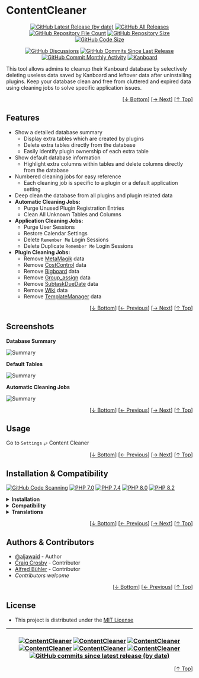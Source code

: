 <h1 name="readme-top">ContentCleaner</h1>
<p align="center">
    <a href="https://github.com/aljawaid/ContentCleaner/releases" title="View Releases"><img src="https://img.shields.io/github/v/release/aljawaid/ContentCleaner?style=for-the-badge&color=brightgreen" alt="GitHub Latest Release (by date)" title="GitHub Latest Release (by date)"></a>
    <a href="https://github.com/aljawaid/ContentCleaner/releases" title="View Releases"><img src="https://img.shields.io/github/downloads/aljawaid/ContentCleaner/total?style=for-the-badge&color=orange" alt="GitHub All Releases" title="GitHub All Downloads"></a>
    <a href="https://github.com/aljawaid/ContentCleaner/releases" title="View Releases"><img src="https://img.shields.io/github/directory-file-count/aljawaid/ContentCleaner?style=for-the-badge&color=orange" alt="GitHub Repository File Count" title="GitHub Repository File Count"></a>
    <a href="https://github.com/aljawaid/ContentCleaner/releases" title="View Releases"><img src="https://img.shields.io/github/repo-size/aljawaid/ContentCleaner?style=for-the-badge&color=orange" alt="GitHub Repository Size" title="GitHub Repository Size"></a>
    <a href="https://github.com/aljawaid/ContentCleaner/releases" title="View Releases"><img src="https://img.shields.io/github/languages/code-size/aljawaid/ContentCleaner?style=for-the-badge&color=orange" alt="GitHub Code Size" title="GitHub Code Size"></a>
</p>
<p align="center">
    <a href="https://github.com/aljawaid/ContentCleaner/discussions" title="Read Discussions"><img src="https://img.shields.io/github/discussions/aljawaid/ContentCleaner?style=for-the-badge&color=blue" alt="GitHub Discussions" title="GitHub Discussions"></a>
    <a href="https://github.com/aljawaid/ContentCleaner/compare" title="Latest Commits"><img src="https://img.shields.io/github/commits-since/aljawaid/ContentCleaner/latest?include_prereleases&style=for-the-badge&color=blue" alt="GitHub Commits Since Last Release" title="GitHub Commits Since Last Release"></a>
    <a href="https://github.com/aljawaid/ContentCleaner/compare" title="Latest Commits"><img src="https://img.shields.io/github/commit-activity/m/aljawaid/ContentCleaner?style=for-the-badge&color=blue" alt="GitHub Commit Monthly Activity" title="GitHub Commit Monthly Activity"></a>
    <a href="https://github.com/kanboard/kanboard" title="Kanboard - Kanban Project Management Software"><img src="https://img.shields.io/badge/Plugin%20for-kanboard-D40000?style=for-the-badge&labelColor=000000" alt="Kanboard"></a>
</p>

This tool allows admins to cleanup their Kanboard database by selectively deleting useless data saved by Kanboard and leftover data after uninstalling plugins. Keep your database clean and free from cluttered and expired data using cleaning jobs to solve specific application issues.

<p align="right">[<a href="#readme-bottom">&#8595; Bottom</a>] [<a href="#screenshots">&#8594; Next</a>] [<a href="#readme-top">&#8593; Top</a>]</p>

## Features

- Show a detailed database summary
  - Display extra tables which are created by plugins
  - Delete extra tables directly from the database
  - Easily identify plugin ownership of each extra table
- Show default database information
  - Highlight extra columns within tables and delete columns directly from the database
- Numbered cleaning jobs for easy reference
  - Each cleaning job is specific to a plugin or a default application setting
- Deep clean the database from all plugins and plugin related data
- **Automatic Cleaning Jobs:**
  - Purge Unused Plugin Registration Entries
  - Clean All Unknown Tables and Columns
- **Application Cleaning Jobs:**
  - Purge User Sessions
  - Restore Calendar Settings
  - Delete `Remember Me` Login Sessions
  - Delete Duplicate `Remember Me` Login Sessions
- **Plugin Cleaning Jobs:**
  - Remove [MetaMagik](https://github.com/creecros/MetaMagik "A Kanboard plugin") data
  - Remove [CostControl](https://github.com/aljawaid/CostControl "A Kanboard plugin") data
  - Remove [Bigboard](https://github.com/BlueTeck/kanboard_plugin_bigboard "A Kanboard plugin") data
  - Remove [Group_assign](https://github.com/creecros/Group_assign "A Kanboard plugin") data
  - Remove [SubtaskDueDate](https://github.com/eSkiSo/Subtaskdate "A Kanboard plugin") data
  - Remove [Wiki](https://github.com/funktechno/kanboard-plugin-wiki "A Kanboard plugin") data
  - Remove [TemplateManager](https://github.com/aljawaid/TemplateManager "A Kanboard plugin") data

<p align="right">[<a href="#readme-bottom">&#8595; Bottom</a>] [<a href="#features">&#8592; Previous</a>] [<a href="#usage">&#8594; Next</a>] [<a href="#readme-top">&#8593; Top</a>]</p>

## Screenshots

**Database Summary**  

![Summary](../master/Screenshots/screenshot-summary.png "Database Summary")

**Default Tables**  

![Summary](../master/Screenshots/screenshot-default-tables.png "Default Tables")

**Automatic Cleaning Jobs**  

![Summary](../master/Screenshots/screenshot-auto-cleaning-jobs.png "Automatic Cleaning Jobs")

<p align="right">[<a href="#readme-bottom">&#8595; Bottom</a>] [<a href="#features">&#8592; Previous</a>] [<a href="#installation--compatibility">&#8594; Next</a>] [<a href="#readme-top">&#8593; Top</a>]</p>

## Usage

Go to `Settings` &#10562; Content Cleaner

<p align="right">[<a href="#readme-bottom">&#8595; Bottom</a>] [<a href="#screenshots">&#8592; Previous</a>] [<a href="#authors--contributors">&#8594; Next</a>] [<a href="#readme-top">&#8593; Top</a>]</p>

## Installation & Compatibility

[![GitHub Code Scanning](https://github.com/aljawaid/ContentCleaner/workflows/Code%20Scanning/badge.svg)](https://github.com/aljawaid/ContentCleaner/actions/workflows/linter.yml) [![PHP 7.0](https://github.com/aljawaid/ContentCleaner/actions/workflows/php-compatibility-7.0.yaml/badge.svg?branch=master&event=push)](https://github.com/aljawaid/ContentCleaner/actions/workflows/php-compatibility-7.0.yaml) [![PHP 7.4](https://github.com/aljawaid/ContentCleaner/actions/workflows/php-compatibility-7.4.yaml/badge.svg?branch=master&event=push)](https://github.com/aljawaid/ContentCleaner/actions/workflows/php-compatibility-7.4.yaml) [![PHP 8.0](https://github.com/aljawaid/ContentCleaner/actions/workflows/php-compatibility-8.0.yaml/badge.svg?branch=master&event=push)](https://github.com/aljawaid/ContentCleaner/actions/workflows/php-compatibility-8.0.yaml) [![PHP 8.2](https://github.com/aljawaid/ContentCleaner/actions/workflows/php-compatibility-8.2.yaml/badge.svg?branch=master&event=push)](https://github.com/aljawaid/ContentCleaner/actions/workflows/php-compatibility-8.2.yaml)

<details>
    <summary><strong>Installation</strong></summary>

- Install via the **[Kanboard](https://github.com/kanboard/kanboard "Kanboard - Kanban Project Management Software") Plugin Directory** or see [INSTALL.md](../master/INSTALL.md)
- Read the full [**Changelog**](../master/changelog.md "See changes") to see the latest updates

</details>
<details>
    <summary><strong>Compatibility</strong></summary>

- Requires [Kanboard](https://github.com/kanboard/kanboard "Kanboard - Kanban Project Management Software") ≥`1.2.20`
- **Other Plugins & Action Plugins**
  - _No known issues_
  - Compatible with [PluginManager](https://github.com/aljawaid/PluginManager)
- **Core Files & Templates**
  - _No template overrides_
  - _No database changes are made by this plugin other than the deletion of database content_
  - MS SQL databases are not supported

</details>
<details>
    <summary><strong>Translations</strong></summary>

- _Starter template available_

</details>

<p align="right">[<a href="#readme-bottom">&#8595; Bottom</a>] [<a href="#usage">&#8592; Previous</a>] [<a href="#license">&#8594; Next</a>] [<a href="#readme-top">&#8593; Top</a>]</p>

## Authors & Contributors

- [@aljawaid](https://github.com/aljawaid) - Author
- [Craig Crosby](https://github.com/creecros) - Contributor
- [Alfred Bühler](https://github.com/alfredbuehler) - Contributor
- _Contributors welcome_

<p align="right">[<a href="#readme-bottom">&#8595; Bottom</a>] [<a href="#installation--compatibility">&#8592; Previous</a>] [<a href="#readme-top">&#8593; Top</a>]</p>

## License

- This project is distributed under the [MIT License](../master/LICENSE "Read The MIT license")

---

<h3 align="center">
    <a href="https://github.com/aljawaid/ContentCleaner/stargazers" title="View Stargazers"><img src="https://img.shields.io/github/stars/aljawaid/ContentCleaner?logo=github&style=flat-square" alt="ContentCleaner"></a>
    <a href="https://github.com/aljawaid/ContentCleaner/forks" title="See Forks"><img src="https://img.shields.io/github/forks/aljawaid/ContentCleaner?logo=github&style=flat-square" alt="ContentCleaner"></a>
    <a href="https://github.com/aljawaid/ContentCleaner/blob/master/LICENSE" title="Read License"><img src="https://img.shields.io/github/license/aljawaid/ContentCleaner?style=flat-square" alt="ContentCleaner"></a>
    <a href="https://github.com/aljawaid/ContentCleaner/issues" title="Open Issues"><img src="https://img.shields.io/github/issues-raw/aljawaid/ContentCleaner?style=flat-square" alt="ContentCleaner"></a>
    <a href="https://github.com/aljawaid/ContentCleaner/issues?q=is%3Aissue+is%3Aclosed" title="Closed Issues"><img src="https://img.shields.io/github/issues-closed/aljawaid/ContentCleaner?style=flat-square" alt="ContentCleaner"></a>
    <a href="https://github.com/aljawaid/ContentCleaner/discussions" title="Read Discussions"><img src="https://img.shields.io/github/discussions/aljawaid/ContentCleaner?style=flat-square" alt="ContentCleaner"></a>
    <a href="https://github.com/aljawaid/ContentCleaner/compare/" title="Latest Commits"><img alt="GitHub commits since latest release (by date)" src="https://img.shields.io/github/commits-since/aljawaid/ContentCleaner/latest?style=flat-square"></a>
</h3>
<a name="readme-bottom"></a>
<p align="right">[<a href="#readme-top">&#8593; Top</a>]</p>
